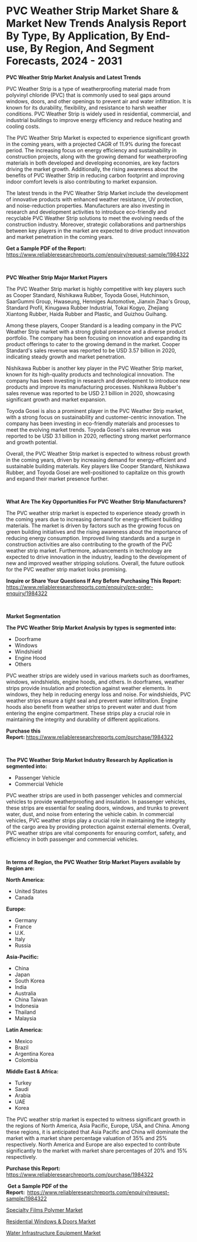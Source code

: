 <p><h1>PVC Weather Strip Market Share & Market New Trends Analysis Report By Type, By Application, By End-use, By Region, And Segment Forecasts, 2024 - 2031</h1></p><p><strong>PVC Weather Strip Market Analysis and Latest Trends</strong></p>
<p><p>PVC Weather Strip is a type of weatherproofing material made from polyvinyl chloride (PVC) that is commonly used to seal gaps around windows, doors, and other openings to prevent air and water infiltration. It is known for its durability, flexibility, and resistance to harsh weather conditions. PVC Weather Strip is widely used in residential, commercial, and industrial buildings to improve energy efficiency and reduce heating and cooling costs.</p><p>The PVC Weather Strip Market is expected to experience significant growth in the coming years, with a projected CAGR of 11.9% during the forecast period. The increasing focus on energy efficiency and sustainability in construction projects, along with the growing demand for weatherproofing materials in both developed and developing economies, are key factors driving the market growth. Additionally, the rising awareness about the benefits of PVC Weather Strip in reducing carbon footprint and improving indoor comfort levels is also contributing to market expansion.</p><p>The latest trends in the PVC Weather Strip Market include the development of innovative products with enhanced weather resistance, UV protection, and noise-reduction properties. Manufacturers are also investing in research and development activities to introduce eco-friendly and recyclable PVC Weather Strip solutions to meet the evolving needs of the construction industry. Moreover, strategic collaborations and partnerships between key players in the market are expected to drive product innovation and market penetration in the coming years.</p></p>
<p><strong>Get a Sample PDF of the Report:&nbsp;</strong> <a href="https://www.reliableresearchreports.com/enquiry/request-sample/1984322">https://www.reliableresearchreports.com/enquiry/request-sample/1984322</a></p>
<p>&nbsp;</p>
<p><strong>PVC Weather Strip Major Market Players</strong></p>
<p><p>The PVC Weather Strip market is highly competitive with key players such as Cooper Standard, Nishikawa Rubber, Toyoda Gosei, Hutchinson, SaarGummi Group, Hwaseung, Henniges Automotive, Jianxin Zhao's Group, Standard Profil, Kinugawa Rubber Industrial, Tokai Kogyo, Zhejiang Xiantong Rubber, Haida Rubber and Plastic, and Guizhou Guihang.</p><p>Among these players, Cooper Standard is a leading company in the PVC Weather Strip market with a strong global presence and a diverse product portfolio. The company has been focusing on innovation and expanding its product offerings to cater to the growing demand in the market. Cooper Standard's sales revenue was reported to be USD 3.57 billion in 2020, indicating steady growth and market penetration.</p><p>Nishikawa Rubber is another key player in the PVC Weather Strip market, known for its high-quality products and technological innovation. The company has been investing in research and development to introduce new products and improve its manufacturing processes. Nishikawa Rubber's sales revenue was reported to be USD 2.1 billion in 2020, showcasing significant growth and market expansion.</p><p>Toyoda Gosei is also a prominent player in the PVC Weather Strip market, with a strong focus on sustainability and customer-centric innovation. The company has been investing in eco-friendly materials and processes to meet the evolving market trends. Toyoda Gosei's sales revenue was reported to be USD 3.1 billion in 2020, reflecting strong market performance and growth potential.</p><p>Overall, the PVC Weather Strip market is expected to witness robust growth in the coming years, driven by increasing demand for energy-efficient and sustainable building materials. Key players like Cooper Standard, Nishikawa Rubber, and Toyoda Gosei are well-positioned to capitalize on this growth and expand their market presence further.</p></p>
<p>&nbsp;</p>
<p><strong>What Are The Key Opportunities For PVC Weather Strip Manufacturers?</strong></p>
<p><p>The PVC weather strip market is expected to experience steady growth in the coming years due to increasing demand for energy-efficient building materials. The market is driven by factors such as the growing focus on green building initiatives and the rising awareness about the importance of reducing energy consumption. Improved living standards and a surge in construction activities are also contributing to the growth of the PVC weather strip market. Furthermore, advancements in technology are expected to drive innovation in the industry, leading to the development of new and improved weather stripping solutions. Overall, the future outlook for the PVC weather strip market looks promising.</p></p>
<p><strong>Inquire or Share Your Questions If Any Before Purchasing This Report:</strong> <a href="https://www.reliableresearchreports.com/enquiry/pre-order-enquiry/1984322">https://www.reliableresearchreports.com/enquiry/pre-order-enquiry/1984322</a></p>
<p>&nbsp;</p>
<p><strong>Market Segmentation</strong></p>
<p><strong>The PVC Weather Strip Market Analysis by types is segmented into:</strong></p>
<p><ul><li>Doorframe</li><li>Windows</li><li>Windshield</li><li>Engine Hood</li><li>Others</li></ul></p>
<p><p>PVC weather strips are widely used in various markets such as doorframes, windows, windshields, engine hoods, and others. In doorframes, weather strips provide insulation and protection against weather elements. In windows, they help in reducing energy loss and noise. For windshields, PVC weather strips ensure a tight seal and prevent water infiltration. Engine hoods also benefit from weather strips to prevent water and dust from entering the engine compartment. These strips play a crucial role in maintaining the integrity and durability of different applications.</p></p>
<p><strong>Purchase this Report:&nbsp;</strong><a href="https://www.reliableresearchreports.com/purchase/1984322">https://www.reliableresearchreports.com/purchase/1984322</a></p>
<p>&nbsp;</p>
<p><strong>The PVC Weather Strip Market Industry Research by Application is segmented into:</strong></p>
<p><ul><li>Passenger Vehicle</li><li>Commercial Vehicle</li></ul></p>
<p><p>PVC weather strips are used in both passenger vehicles and commercial vehicles to provide weatherproofing and insulation. In passenger vehicles, these strips are essential for sealing doors, windows, and trunks to prevent water, dust, and noise from entering the vehicle cabin. In commercial vehicles, PVC weather strips play a crucial role in maintaining the integrity of the cargo area by providing protection against external elements. Overall, PVC weather strips are vital components for ensuring comfort, safety, and efficiency in both passenger and commercial vehicles.</p></p>
<p>&nbsp;</p>
<p><strong>In terms of Region, the PVC Weather Strip Market Players available by Region are:</strong></p>
<p>
    <p> <strong> North America: </strong>
        <ul>
            <li>United States</li>
            <li>Canada</li>
        </ul>
        </p> 
    <p> <strong> Europe: </strong>
        <ul>
            <li>Germany</li>
            <li>France</li>
            <li>U.K.</li>
            <li>Italy</li>
            <li>Russia</li>
        </ul>
        </p> 
    <p> <strong> Asia-Pacific: </strong>
        <ul>
            <li>China</li>
            <li>Japan</li>
            <li>South Korea</li>
            <li>India</li>
            <li>Australia</li>
            <li>China Taiwan</li>
            <li>Indonesia</li>
            <li>Thailand</li>
            <li>Malaysia</li>
        </ul>
        </p> 
    <p> <strong> Latin America: </strong>
        <ul>
            <li>Mexico</li>
            <li>Brazil</li>
            <li>Argentina Korea</li>
            <li>Colombia</li>
        </ul>
        </p> 
    <p> <strong> Middle East & Africa: </strong>
        <ul>
            <li>Turkey</li>
            <li>Saudi</li>
            <li>Arabia</li>
            <li>UAE</li>
            <li>Korea</li>
        </ul>
    </p>
    </p>
<p><p>The PVC weather strip market is expected to witness significant growth in the regions of North America, Asia Pacific, Europe, USA, and China. Among these regions, it is anticipated that Asia Pacific and China will dominate the market with a market share percentage valuation of 35% and 25% respectively. North America and Europe are also expected to contribute significantly to the market with market share percentages of 20% and 15% respectively.</p></p>
<p><strong>Purchase this Report: </strong><a href="https://www.reliableresearchreports.com/purchase/1984322">https://www.reliableresearchreports.com/purchase/1984322</a></p>
<p>&nbsp;<strong>Get a Sample PDF of the Report:&nbsp;&nbsp;</strong><a href="https://www.reliableresearchreports.com/enquiry/request-sample/1984322">https://www.reliableresearchreports.com/enquiry/request-sample/1984322</a></p>
<p><strong></strong></p>
<p><p><a href="https://view.publitas.com/reportprime-1/specialty-films-polymer-market-with-the-goal-of-estimating-the-market-size-and-future-growth-potential-of-various-market-segments-based-on-component-applications-end-user-and-region/">Specialty Films Polymer Market</a></p><p><a href="https://view.publitas.com/reportprime-1/residential-windows-doors-market-research-report-the-key-to-successful-business-strategy-forecasted-for-period-from-2023-2030/">Residential Windows & Doors Market</a></p><p><a href="https://view.publitas.com/reportprime-1/water-infrastructure-equipment-market-offers-provide-insightful-data-for-the-time-period-from-2023-to-2030-and-also-provide-analysis-based-on-application-type-and-region/">Water Infrastructure Equipment Market</a></p></p>